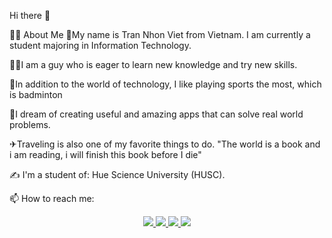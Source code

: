 Hi there 👋

👨‍💻 About Me
🏫My name is Tran Nhon Viet from Vietnam. I am currently a student majoring in Information Technology.

🙋‍♂️I am a guy who is eager to learn new knowledge and try new skills.

🤗In addition to the world of technology, I like playing sports the most, which is badminton

💌I dream of creating useful and amazing apps that can solve real world problems.

✈Traveling is also one of my favorite things to do.
"The world is a book and i am reading, i will finish this book before I die"

✍ I'm a student of: Hue Science University (HUSC).

📫 How to reach me:
<p align="center">
  <a href="https://www.linkedin.com/in/trannhonviet/"_blank>
  <img src="https://img.icons8.com/color/48/000000/linkedin-circled--v1.png"/>
  </a>
  <a href="https://www.instagram.com/tinhtam_1807/"_blank alt="Instagram">
  <img src="https://img.icons8.com/fluency/48/000000/instagram-new.png"/>
  </a>
  <a href="https://www.facebook.com/profile.php?id=100011852082142"_blank alt="Facebook">
  <img src="https://img.icons8.com/color/48/000000/facebook-new.png"/>
  </a>
  <a href="https://www.youtube.com/channel/UC82vKQ_TcFpTwm4eYrj_HYA"_blank alt="Youtobe channel">
  <img src="https://img.icons8.com/color/48/000000/youtube-play.png"/>
  </a>
  </p>
  
  



